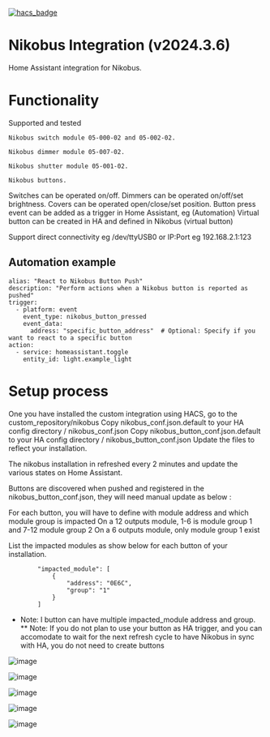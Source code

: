 [![hacs_badge](https://img.shields.io/badge/HACS-Default-orange.svg?style=for-the-badge)](https://github.com/custom-components/hacs)

# Nikobus Integration (v2024.3.6)

Home Assistant integration for Nikobus.

# Functionality

Supported and tested

	Nikobus switch module 05-000-02 and 05-002-02.
 
	Nikobus dimmer module 05-007-02.
 
	Nikobus shutter module 05-001-02.
 
	Nikobus buttons.

Switches can be operated on/off.
Dimmers can be operated on/off/set brightness.
Covers can be operated open/close/set position.
Button press event can be added as a trigger in Home Assistant, eg (Automation)
Virtual button can be created in HA and defined in Nikobus (virtual button)

Support direct connectivity eg /dev/ttyUSB0 or IP:Port eg 192.168.2.1:123

## Automation example 

```
alias: "React to Nikobus Button Push"
description: "Perform actions when a Nikobus button is reported as pushed"
trigger:
  - platform: event
    event_type: nikobus_button_pressed
    event_data:
      address: "specific_button_address"  # Optional: Specify if you want to react to a specific button
action:
  - service: homeassistant.toggle
    entity_id: light.example_light
```

# Setup process 

One you have installed the custom integration using HACS, go to the custom_repository/nikobus
Copy nikobus_conf.json.default to your HA config directory / nikobus_conf.json
Copy nikobus_button_conf.json.default to your HA config directory / nikobus_button_conf.json
Update the files to reflect your installation.

The nikobus installation in refreshed every 2 minutes and update the various states on Home Assistant.

Buttons are discovered when pushed and registered in the nikobus_button_conf.json, they will need manual update as below :

For each button, you will have to define with module address and which module group is impacted
	On a 12 outputs module, 1-6 is module group 1 and 7-12 module group 2
	On a 6 outputs module, only module group 1 exist

List the impacted modules as show below for each button of your installation.

            "impacted_module": [
                {
                    "address": "0E6C",
                    "group": "1"
                }
            ]

* Note: I button can have multiple impacted_module address and group.
** Note: If you do not plan to use your button as HA trigger, and you can accomodate to wait for the next refresh cycle to have Nikobus in sync with HA, you do not need to create buttons


![image](https://github.com/fdebrus/Nikobus-HA/assets/33791533/70cbd1c8-2e2b-4114-9cf3-f0d618e2ce52)

![image](https://github.com/fdebrus/Nikobus-HA/assets/33791533/ec3e56de-5b9e-404a-b97f-341c4c96331a)

![image](https://github.com/fdebrus/Nikobus-HA/assets/33791533/4c0eb84a-0187-418a-aa9e-24650214998b)

![image](https://github.com/fdebrus/Nikobus-HA/assets/33791533/6d154d91-ac59-4f44-b3c4-e7714005d15e)

![image](https://github.com/fdebrus/Nikobus-HA/assets/33791533/a5cbb377-9274-42e6-bee7-abe58c62ca82)


